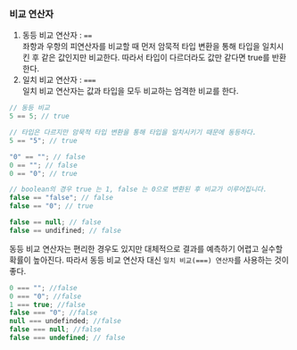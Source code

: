### 비교 연산자

1. 동등 비교 연산자 : `==`
   <br>
   좌항과 우항의 피연산자를 비교할 때 먼저 암묵적 타입 변환을 통해 타입을 일치시킨 후 같은 값인지만 비교한다. 따라서 타입이 다르더라도 값만 같다면 true를 반환한다.
2. 일치 비교 연산자 : `===`
   <br>
   일치 비교 연산자는 값과 타입을 모두 비교하는 엄격한 비교를 한다.

```javascript
// 동등 비교
5 == 5; // true

// 타입은 다르지만 암묵적 타입 변환을 통해 타입을 일치시키기 때문에 동등하다.
5 == "5"; // true
```

```javascript
"0" == ""; // false
0 == ""; // false
0 == "0"; // true

// boolean의 경우 true 는 1, false 는 0으로 변환된 후 비교가 이루어집니다.
false == "false"; // false
false == "0"; // true

false == null; // false
false == undifined; // false
```

동등 비교 연산자는 편리한 경우도 있지만 대체적으로 결과를 예측하기 어렵고 실수할 확률이 높아진다.
따라서 동등 비교 연산자 대신 `일치 비교(===) 연산자`를 사용하는 것이 좋다.

```javascript
0 === ""; //false
0 === "0"; //false
1 === true; //false
false === "0"; //false
null === undefinded; //false
false === null; //false
false === undefined; // false
```
